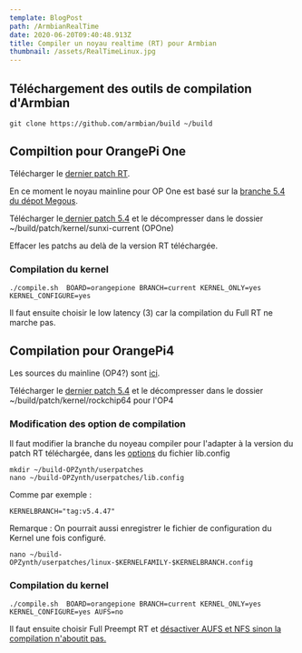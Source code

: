 ```yaml
---
template: BlogPost
path: /ArmbianRealTime
date: 2020-06-20T09:40:48.913Z
title: Compiler un noyau realtime (RT) pour Armbian
thumbnail: /assets/RealTimeLinux.jpg
---
```

## Téléchargement des outils de compilation d'Armbian

```
git clone https://github.com/armbian/build ~/build
```

## Compiltion pour OrangePi One

Télécharger le [dernier patch RT](https://wiki.linuxfoundation.org/realtime/start). 

En ce moment le noyau mainline pour OP One est basé sur la [branche 5.4 du dépot Megous](https://github.com/megous/linux/tree/orange-pi-5.4).

Télécharger le[ dernier patch 5.4](http://cdn.kernel.org/pub/linux/kernel/projects/rt/5.4/) et le décompresser dans le dossier ~/build/patch/kernel/sunxi-current (OPOne)

Effacer les patchs au delà de la version RT téléchargée.

### Compilation du kernel

```
./compile.sh  BOARD=orangepione BRANCH=current KERNEL_ONLY=yes KERNEL_CONFIGURE=yes
```

Il faut ensuite choisir le low latency (3) car la compilation du Full RT ne marche pas.

## Compilation pour OrangePi4

Les sources du mainline (OP4?) sont [ici](https://git.kernel.org/pub/scm/linux/kernel/git/stable/linux.git).

Télécharger le [dernier patch 5.4](http://cdn.kernel.org/pub/linux/kernel/projects/rt/5.4/) et le décompresser dans le dossier ~/build/patch/kernel/rockchip64 pour l'OP4

### Modification des option de compilation

Il faut modifier la branche du noyeau compiler pour l'adapter à la version du patch RT téléchargée, dans les [options](https://github.com/armbian/build/blob/master/lib/configuration.sh) du fichier lib.config

```
mkdir ~/build-OPZynth/userpatches
nano ~/build-OPZynth/userpatches/lib.config
```

Comme par exemple :

```
KERNELBRANCH="tag:v5.4.47"
```

Remarque : On pourrait aussi enregistrer le fichier de configuration du Kernel une fois configuré.

```
nano ~/build-OPZynth/userpatches/linux-$KERNELFAMILY-$KERNELBRANCH.config
```

### Compilation du kernel

```
./compile.sh  BOARD=orangepione BRANCH=current KERNEL_ONLY=yes KERNEL_CONFIGURE=yes AUFS=no
```

Il faut ensuite choisir Full Preempt RT et [désactiver AUFS et NFS sinon la compilation n'aboutit pas.](https://forum.armbian.com/topic/13250-preempt-rt-patch-for-allwinner-h5/)
